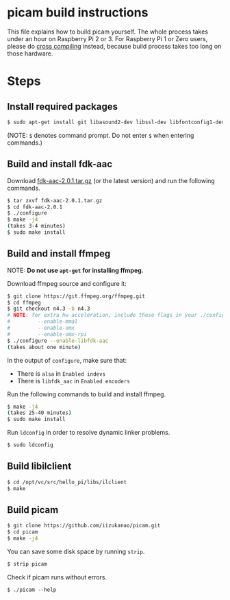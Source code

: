 # picam build instructions

This file explains how to build picam yourself. The whole process takes under an hour on Raspberry Pi 2 or 3. For Raspberry Pi 1 or Zero users, please do [cross compiling](CROSS_COMPILING.md) instead, because build process takes too long on those hardware.


# Steps

## Install required packages

```sh
$ sudo apt-get install git libasound2-dev libssl-dev libfontconfig1-dev libharfbuzz-dev
```

(NOTE: `$` denotes command prompt. Do not enter `$` when entering commands.)


## Build and install fdk-aac

Download [fdk-aac-2.0.1.tar.gz](https://sourceforge.net/projects/opencore-amr/files/fdk-aac/) (or the latest version) and run the following commands.

```sh
$ tar zxvf fdk-aac-2.0.1.tar.gz
$ cd fdk-aac-2.0.1
$ ./configure
$ make -j4
(takes 3-4 minutes)
$ sudo make install
```


## Build and install ffmpeg

NOTE: **Do not use `apt-get` for installing ffmpeg.**

Download ffmpeg source and configure it:

```sh
$ git clone https://git.ffmpeg.org/ffmpeg.git
$ cd ffmpeg
$ git checkout n4.3 -b n4.3
# NOTE: for extra hw acceleration, include these flags in your ./configure below:
#         --enable-mmal
#         --enable-omx
#         --enable-omx-rpi
$ ./configure --enable-libfdk-aac
(takes about one minute)
```

In the output of `configure`, make sure that:

- There is `alsa` in `Enabled indevs`
- There is `libfdk_aac` in `Enabled encoders`

Run the following commands to build and install ffmpeg.

```sh
$ make -j4
(takes 25-40 minutes)
$ sudo make install
```

Run `ldconfig` in order to resolve dynamic linker problems.

```sh
$ sudo ldconfig
```


## Build libilclient

```sh
$ cd /opt/vc/src/hello_pi/libs/ilclient
$ make
```


## Build picam

```sh
$ git clone https://github.com/iizukanao/picam.git
$ cd picam
$ make -j4
```

You can save some disk space by running `strip`.

```sh
$ strip picam
```

Check if picam runs without errors.

```
$ ./picam --help
```
